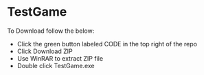 # TestGame

To Download follow the below:

<ul>
<li>Click the green button labeled CODE in the top right of the repo</li>
<li>Click Download ZIP</li>
<li>Use WinRAR to extract ZIP file</li>
<li>Double click TestGame.exe</li>
</ul>
